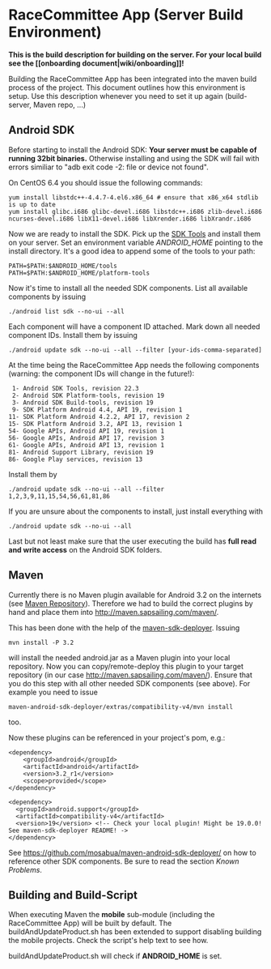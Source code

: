 # RaceCommittee App (Server Build Environment)

**This is the build description for building on the server. For your local build see the [[onboarding document|wiki/onboarding]]!**

Building the RaceCommittee App has been integrated into the maven build process of the project. This document outlines how this environment is setup. Use this description whenever you need to set it up again (build-server, Maven repo, ...)

## Android SDK

Before starting to install the Android SDK: **Your server must be capable of running 32bit binaries.** Otherwise installing and using the SDK will fail with errors similiar to "adb exit code -2: file or device not found".

On CentOS 6.4 you should issue the following commands:

    yum install libstdc++-4.4.7-4.el6.x86_64 # ensure that x86_x64 stdlib is up to date
    yum install glibc.i686 glibc-devel.i686 libstdc++.i686 zlib-devel.i686 ncurses-devel.i686 libX11-devel.i686 libXrender.i686 libXrandr.i686

Now we are ready to install the SDK. Pick up the [SDK Tools](http://developer.android.com/sdk/index.html) and install them on your server. Set an environment variable _ANDROID_HOME_ pointing to the install directory. It's a good idea to append some of the tools to your path:

    PATH=$PATH:$ANDROID_HOME/tools
    PATH=$PATH:$ANDROID_HOME/platform-tools

Now it's time to install all the needed SDK components. List all available components by issuing

    ./android list sdk --no-ui --all

Each component will have a component ID attached. Mark down all needed component IDs. Install them by issuing

    ./android update sdk --no-ui --all --filter [your-ids-comma-separated]

At the time being the RaceCommittee App needs the following components (warning: the component IDs will change in the future!):

     1- Android SDK Tools, revision 22.3
     2- Android SDK Platform-tools, revision 19
     3- Android SDK Build-tools, revision 19
     9- SDK Platform Android 4.4, API 19, revision 1
    11- SDK Platform Android 4.2.2, API 17, revision 2
    15- SDK Platform Android 3.2, API 13, revision 1
    54- Google APIs, Android API 19, revision 1
    56- Google APIs, Android API 17, revision 3
    61- Google APIs, Android API 13, revision 1
    81- Android Support Library, revision 19
    86- Google Play services, revision 13

Install them by

    ./android update sdk --no-ui --all --filter 1,2,3,9,11,15,54,56,61,81,86

If you are unsure about the components to install, just install everything with

    ./android update sdk --no-ui --all

Last but not least make sure that the user executing the build has **full read and write access** on the Android SDK folders.

## Maven

Currently there is no Maven plugin available for Android 3.2 on the internets (see [Maven Repository](http://mvnrepository.com/artifact/com.google.android/android)). Therefore we had to build the correct plugins by hand and place them into http://maven.sapsailing.com/maven/.

This has been done with the help of the [maven-sdk-deployer](https://github.com/mosabua/maven-android-sdk-deployer). Issuing

    mvn install -P 3.2

will install the needed android.jar as a Maven plugin into your local repository. Now you can copy/remote-deploy this plugin to your target repository (in our case http://maven.sapsailing.com/maven/). Ensure that you do this step with all other needed SDK components (see above). For example you need to issue 

    maven-android-sdk-deployer/extras/compatibility-v4/mvn install

too.

Now these plugins can be referenced in your project's pom, e.g.:

    <dependency>
        <groupId>android</groupId>
        <artifactId>android</artifactId>
        <version>3.2_r1</version>
        <scope>provided</scope>
    </dependency>

    <dependency>
      <groupId>android.support</groupId>
      <artifactId>compatibility-v4</artifactId>
      <version>19</version> <!-- Check your local plugin! Might be 19.0.0! See maven-sdk-deployer README! ->
    </dependency>

See https://github.com/mosabua/maven-android-sdk-deployer/ on how to reference other SDK components. Be sure to read the section _Known Problems_.

## Building and Build-Script

When executing Maven the **mobile** sub-module (including the RaceCommittee App) will be built by default. The buildAndUpdateProduct.sh has been extended to support disabling building the mobile projects. Check the script's help text to see how.

buildAndUpdateProduct.sh will check if **ANDROID_HOME** is set.